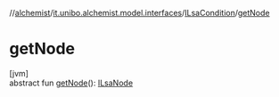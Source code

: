 //[alchemist](../../../index.md)/[it.unibo.alchemist.model.interfaces](../index.md)/[ILsaCondition](index.md)/[getNode](get-node.md)

# getNode

[jvm]\
abstract fun [getNode](get-node.md)(): [ILsaNode](../-i-lsa-node/index.md)
